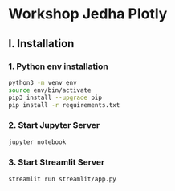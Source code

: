 # Workshop Jedha Plotly

## I. Installation

### 1. Python env installation

```bash
python3 -m venv env
source env/bin/activate
pip3 install --upgrade pip
pip install -r requirements.txt
```
### 2. Start Jupyter Server

```bash
jupyter notebook
```

### 3. Start Streamlit Server 

```bash
streamlit run streamlit/app.py
```
